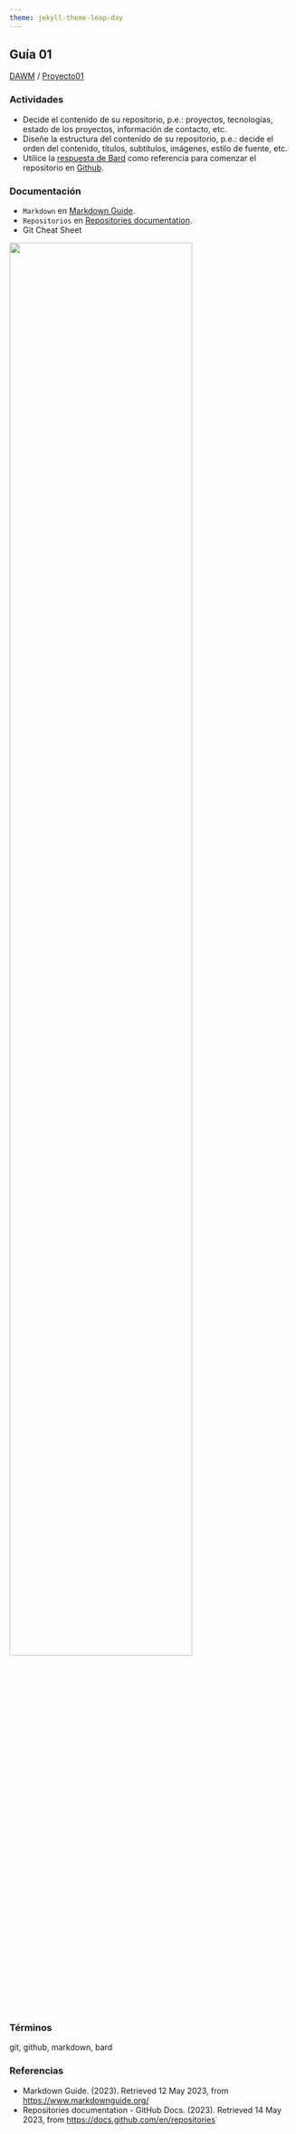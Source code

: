 ```yaml
---
theme: jekyll-theme-leap-day
---
```


## Guía 01

[DAWM](/DAWM/) / [Proyecto01](/DAWM/proyectos/2023/proyecto01)

### Actividades

* Decide el contenido de su repositorio, p.e.: proyectos, tecnologías, estado de los proyectos, información de contacto, etc.
* Diseñe la estructura del contenido de su repositorio, p.e.: decide el orden del contenido, títulos, subtítulos, imágenes, estilo de fuente, etc.
* Utilice la [respuesta de Bard](bard/guia01-bard.pdf) como referencia para comenzar el repositorio en [Github](https://github.com/).

### Documentación

* `Markdown` en [Markdown Guide](https://www.markdownguide.org/).
* `Repositorios` en [Repositories documentation](https://docs.github.com/en/repositories).
* Git Cheat Sheet

<img src="https://raw.githubusercontent.com/hbons/git-cheat-sheet/master/preview.png" width="80%">

### Términos

git, github, markdown, bard

### Referencias

* Markdown Guide. (2023). Retrieved 12 May 2023, from https://www.markdownguide.org/
* Repositories documentation - GitHub Docs. (2023). Retrieved 14 May 2023, from https://docs.github.com/en/repositories